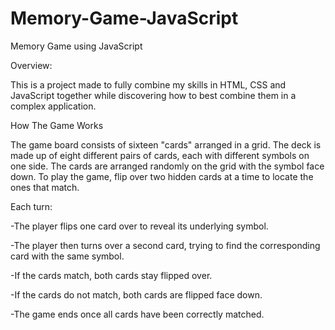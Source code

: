 # Memory-Game-JavaScript
Memory Game using JavaScript
  
Overview:

This is a project made to fully combine my skills in HTML, CSS and JavaScript together while discovering how to best combine them in a complex application.
 
How The Game Works

The game board consists of sixteen "cards" arranged in a grid. The deck is made up of eight different pairs of cards, each with different symbols on one side. The cards are arranged randomly on the grid with the symbol face down. To play the game, flip over two hidden cards at a time to locate the ones that match.

Each turn:

-The player flips one card over to reveal its underlying symbol.

-The player then turns over a second card, trying to find the corresponding card with the same symbol.

-If the cards match, both cards stay flipped over.

-If the cards do not match, both cards are flipped face down.

-The game ends once all cards have been correctly matched.
